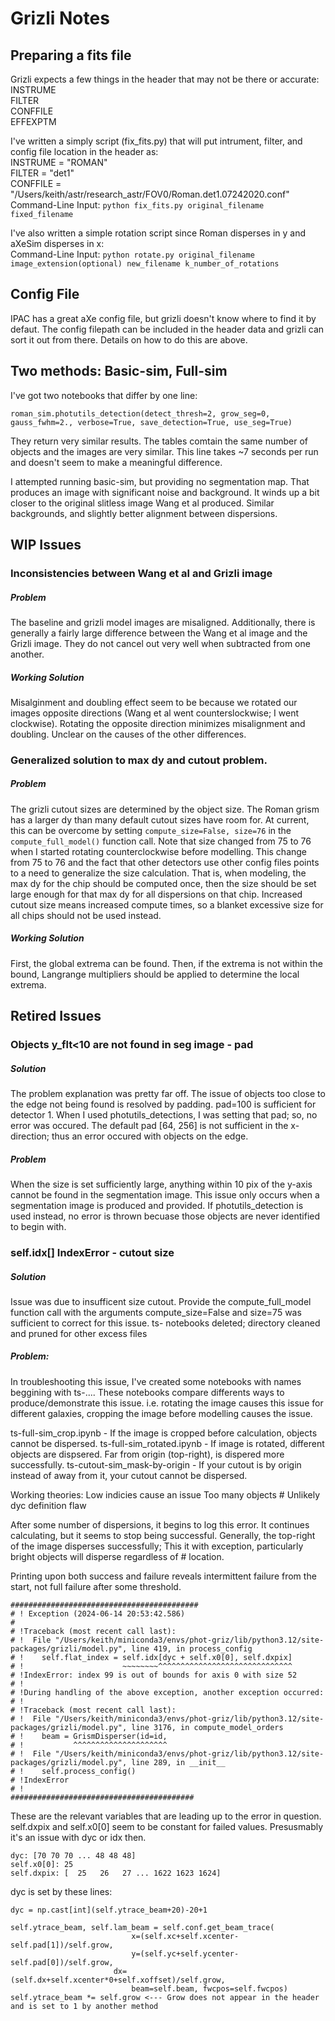 # Grizli Notes

## Preparing a fits file

Grizli expects a few things in the header that may not be there or accurate: \
INSTRUME \
FILTER \
CONFFILE \
EFFEXPTM

I've written a simply script (fix_fits.py) that will put intrument, filter, and config file location in the header as: \
INSTRUME = "ROMAN" \
FILTER = "det1" \
CONFFILE = "/Users/keith/astr/research_astr/FOV0/Roman.det1.07242020.conf" \
Command-Line Input: `python fix_fits.py original_filename fixed_filename`

I've also written a simple rotation script since Roman disperses in y and aXeSim disperses in x: \
Command-Line Input: `python rotate.py original_filename image_extension(optional) new_filename k_number_of_rotations`

## Config File

IPAC has a great aXe config file, but grizli doesn't know where to find it by defaut. The config filepath can be included in the header data and grizli can sort it out from there. Details on how to do this are above.

## Two methods: Basic-sim, Full-sim

I've got two notebooks that differ by one line:
```
roman_sim.photutils_detection(detect_thresh=2, grow_seg=0, gauss_fwhm=2., verbose=True, save_detection=True, use_seg=True)
```
They return very similar results. The tables comtain the same number of objects and the images are very similar.
This line takes ~7 seconds per run and doesn't seem to make a meaningful difference.

I attempted running basic-sim, but providing no segmentation map. That produces an image with significant noise and background. It winds up a bit closer to the original slitless image Wang et al produced. Similar backgrounds, and slightly better alignment between dispersions.

## WIP Issues

### Inconsistencies between Wang et al and Grizli image
##### Problem
The baseline and grizli model images are misaligned. Additionally, there is generally a fairly large difference between the Wang et al image and the Grizli image. They do not cancel out very well when subtracted from one another.

##### Working Solution
Misalginment and doubling effect seem to be because we rotated our images opposite directions (Wang et al went counterslockwise; I went clockwise). Rotating the opposite direction minimizes misalignment and doubling. Unclear on the causes of the other differences.

### Generalized solution to max dy and cutout problem.
##### Problem
The grizli cutout sizes are determined by the object size. The Roman grism has a larger dy than many default cutout sizes have room for. At current, this can be overcome by setting `compute_size=False, size=76` in the `compute_full_model()` function call. Note that size changed from 75 to 76 when I started rotating counterclockwise before modelling. This change from 75 to 76 and the fact that other detectors use other config files points to a need to generalize the size calculation. That is, when modeling, the max dy for the chip should be computed once, then the size should be set large enough for that max dy for all dispersions on that chip. Increased cutout size means increased compute times, so a blanket excessive size for all chips should not be used instead.

##### Working Solution
First, the global extrema can be found. Then, if the extrema is not within the bound, Langrange multipliers should be applied to determine the local extrema.

## Retired Issues

### Objects y_flt<10 are not found in seg image - pad
##### Solution
The problem explanation was pretty far off. The issue of objects too close to the edge not being found is resolved by padding. pad=100 is sufficient for detector 1. When I used photutils_detections, I was setting that pad; so, no error was occured. The default pad [64, 256] is not sufficient in the x-direction; thus an error occured with objects on the edge.

##### Problem
When the size is set sufficiently large, anything within 10 pix of the y-axis cannot be found in the segmentation image. This issue only occurs when a segmentation image is produced and provided. If photutils_detection is used instead, no error is thrown becuase those objects are never identified to begin with.

### self.idx[] IndexError - cutout size
##### Solution
Issue was due to insufficent size cutout. Provide the compute_full_model function call with the arguments compute_size=False and size=75 was sufficient to correct for this issue. ts- notebooks deleted; directory cleaned and pruned for other excess files

##### Problem: 

In troubleshooting this issue, I've created some notebooks with names beggining with ts-.... These notebooks compare differents ways to produce/demonstrate this issue. i.e. rotating the image causes this issue for different galaxies, cropping the image before modelling causes the issue.

ts-full-sim_crop.ipynb - If the image is cropped before calculation, objects cannot be dispersed.
ts-full-sim_rotated.ipynb - If image is rotated, different objects are dispsered. Far from origin (top-right), is dispered more successfully.
ts-cutout-sim_mask-by-origin - If your cutout is by origin instead of away from it, your cutout cannot be dispersed.

Working theories:
Low indicies cause an issue
Too many objects # Unlikely
dyc definition flaw

After some number of dispersions, it begins to log this error. It continues calculating, but it seems to stop being successful. Generally, the top-right of the image disperses successfully; This it with exception, particularly bright objects will disperse regardless of # location.

Printing upon both success and failure reveals intermittent failure from the start, not full failure after some threshold.

```
########################################## 
# ! Exception (2024-06-14 20:53:42.586)
#
# !Traceback (most recent call last):
# !  File "/Users/keith/miniconda3/envs/phot-griz/lib/python3.12/site-packages/grizli/model.py", line 419, in process_config
# !    self.flat_index = self.idx[dyc + self.x0[0], self.dxpix]
# !                      ~~~~~~~~^^^^^^^^^^^^^^^^^^^^^^^^^^^^^^
# !IndexError: index 99 is out of bounds for axis 0 with size 52
# !
# !During handling of the above exception, another exception occurred:
# !
# !Traceback (most recent call last):
# !  File "/Users/keith/miniconda3/envs/phot-griz/lib/python3.12/site-packages/grizli/model.py", line 3176, in compute_model_orders
# !    beam = GrismDisperser(id=id,
# !           ^^^^^^^^^^^^^^^^^^^^^
# !  File "/Users/keith/miniconda3/envs/phot-griz/lib/python3.12/site-packages/grizli/model.py", line 289, in __init__
# !    self.process_config()
# !IndexError
# !
######################################### 
```

These are the relevant variables that are leading up to the error in question. self.dxpix and self.x0[0] seem to be constant for failed values. Presusmably it's an issue with dyc or idx then.

```
dyc: [70 70 70 ... 48 48 48] 
self.x0[0]: 25 
self.dxpix: [  25   26   27 ... 1622 1623 1624]
```

dyc is set by these lines:
 
 ```
 dyc = np.cast[int](self.ytrace_beam+20)-20+1

self.ytrace_beam, self.lam_beam = self.conf.get_beam_trace(
                            x=(self.xc+self.xcenter-self.pad[1])/self.grow,
                            y=(self.yc+self.ycenter-self.pad[0])/self.grow,
                        dx=(self.dx+self.xcenter*0+self.xoffset)/self.grow,
                            beam=self.beam, fwcpos=self.fwcpos)
self.ytrace_beam *= self.grow <--- Grow does not appear in the header and is set to 1 by another method
```